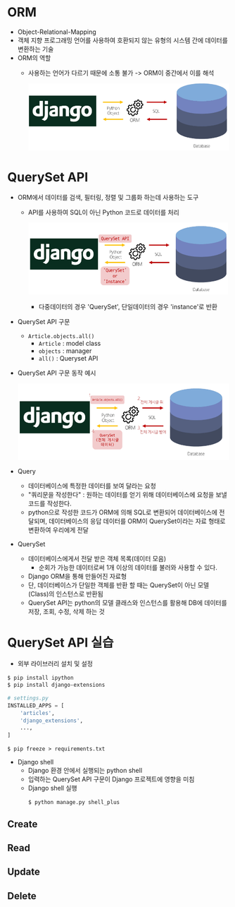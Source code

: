 # ORM
* Object-Relational-Mapping
* 객체 지향 프로그래밍 언어를 사용하여 호환되지 않는 유형의 시스템 간에 데이터를 변환하는 기술
* ORM의 역할
    * 사용하는 언어가 다르기 때문에 소통 불가 -> ORM이 중간에서 이를 해석

        ![django_orm_role](../image/django_orm_role.png)


# QuerySet API
* ORM에서 데이터를 검색, 필터링, 정렬 및 그룹화 하는데 사용하는 도구
    * API를 사용하여 SQL이 아닌 Python 코드로 데이터를 처리

        ![django_orm_queryset_API](../image/django_orm_queryset_API.png)
        
        * 다중데이터의 경우 'QuerySet', 단일데이터의 경우 'instance'로 반환

* QuerySet API 구문
    * `Article.objects.all()`
        * `Article` : model class
        * `objects` : manager
        * `all()` : Queryset API
* QuerySet API 구문 동작 예시

    ![django_orm_query_API](../image/django_orm_query_API.png)

* Query
    * 데이터베이스에 특정한 데이터를 보여 달라는 요청
    * "쿼리문을 작성한다" : 원하는 데이터를 얻기 위해 데이터베이스에 요청을 보낼 코드를 작성한다.
    * python으로 작성한 코드가 ORM에 의해 SQL로 변환되어 데이터베이스에 전달되며, 데이터베이스의 응답 데이터를 ORM이 QuerySet이라는 자료 형태로 변환하여 우리에게 전달
* QuerySet
    * 데이터베이스에게서 전달 받은 객체 목록(데이터 모음)
        * 순회가 가능한 데이터로써 1개 이상의 데이터를 불러와 사용할 수 있다.
    * Django ORM을 통해 만들어진 자료형
    * 단, 데이터베이스가 단일한 객체를 반환 할 때는 QuerySet이 아닌 모델(Class)의 인스턴스로 반환됨
    * QuerySet API는 python의 모델 클래스와 인스턴스를 활용해 DB에 데이터를 저장, 조회, 수정, 삭제 하는 것


# QuerySet API 실습
* 외부 라이브러리 설치 및 설정
```
$ pip install ipython
$ pip install django-extensions
```
```python
# settings.py
INSTALLED_APPS = [
    'articles',
    'django_extensions',
    ...,
]
```
```
$ pip freeze > requirements.txt
```
* Django shell
    * Django 환경 안에서 실행되는 python shell
    * 입력하는 QuerySet API 구문이 Django 프로젝트에 영향을 미침
    * Django shell 실행
        ```
        $ python manage.py shell_plus
        ```
## Create

## Read

## Update

## Delete
